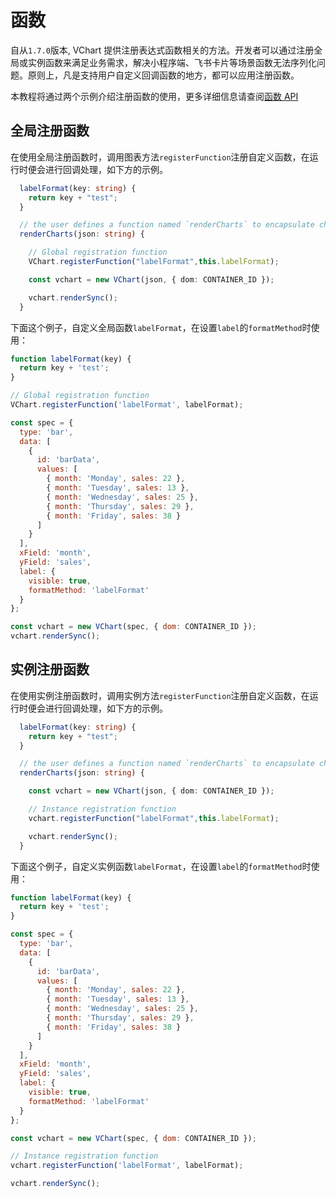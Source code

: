# 函数

自从`1.7.0`版本, VChart 提供注册表达式函数相关的方法。开发者可以通过注册全局或实例函数来满足业务需求，解决小程序端、飞书卡片等场景函数无法序列化问题。原则上，凡是支持用户自定义回调函数的地方，都可以应用注册函数。

本教程将通过两个示例介绍注册函数的使用，更多详细信息请查阅[函数 API](../../../api/API/function)

## 全局注册函数

在使用全局注册函数时，调用图表方法`registerFunction`注册自定义函数，在运行时便会进行回调处理，如下方的示例。

```ts
  labelFormat(key: string) {
    return key + "test";
  }

  // the user defines a function named `renderCharts` to encapsulate chart rendering
  renderCharts(json: string) {

    // Global registration function
    VChart.registerFunction("labelFormat",this.labelFormat);

    const vchart = new VChart(json, { dom: CONTAINER_ID });

    vchart.renderSync();
  }
```

下面这个例子，自定义全局函数`labelFormat`，在设置`label`的`formatMethod`时使用：

```javascript livedemo
function labelFormat(key) {
  return key + 'test';
}

// Global registration function
VChart.registerFunction('labelFormat', labelFormat);

const spec = {
  type: 'bar',
  data: [
    {
      id: 'barData',
      values: [
        { month: 'Monday', sales: 22 },
        { month: 'Tuesday', sales: 13 },
        { month: 'Wednesday', sales: 25 },
        { month: 'Thursday', sales: 29 },
        { month: 'Friday', sales: 38 }
      ]
    }
  ],
  xField: 'month',
  yField: 'sales',
  label: {
    visible: true,
    formatMethod: 'labelFormat'
  }
};

const vchart = new VChart(spec, { dom: CONTAINER_ID });
vchart.renderSync();
```

## 实例注册函数

在使用实例注册函数时，调用实例方法`registerFunction`注册自定义函数，在运行时便会进行回调处理，如下方的示例。

```ts
  labelFormat(key: string) {
    return key + "test";
  }

  // the user defines a function named `renderCharts` to encapsulate chart rendering
  renderCharts(json: string) {

    const vchart = new VChart(json, { dom: CONTAINER_ID });

    // Instance registration function
    vchart.registerFunction("labelFormat",this.labelFormat);

    vchart.renderSync();
  }
```

下面这个例子，自定义实例函数`labelFormat`，在设置`label`的`formatMethod`时使用：

```javascript livedemo
function labelFormat(key) {
  return key + 'test';
}

const spec = {
  type: 'bar',
  data: [
    {
      id: 'barData',
      values: [
        { month: 'Monday', sales: 22 },
        { month: 'Tuesday', sales: 13 },
        { month: 'Wednesday', sales: 25 },
        { month: 'Thursday', sales: 29 },
        { month: 'Friday', sales: 38 }
      ]
    }
  ],
  xField: 'month',
  yField: 'sales',
  label: {
    visible: true,
    formatMethod: 'labelFormat'
  }
};

const vchart = new VChart(spec, { dom: CONTAINER_ID });

// Instance registration function
vchart.registerFunction('labelFormat', labelFormat);

vchart.renderSync();
```
